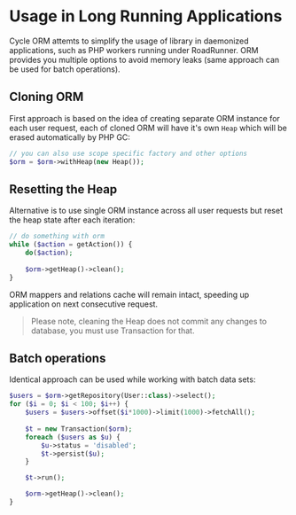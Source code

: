 # Usage in Long Running Applications
Cycle ORM attemts to simplify the usage of library in daemonized applications, such as PHP workers running under RoadRunner.
ORM provides you multiple options to avoid memory leaks (same approach can be used for batch operations).

## Cloning ORM
First approach is based on the idea of creating separate ORM instance for each user request, each of cloned ORM will have it's own
`Heap` which will be erased automatically by PHP GC:

```php
// you can also use scope specific factory and other options
$orm = $orm->withHeap(new Heap());
```

## Resetting the Heap
Alternative is to use single ORM instance across all user requests but reset the heap state after each iteration:

```php
// do something with orm
while ($action = getAction()) {
    do($action);
    
    $orm->getHeap()->clean();
}
```

ORM mappers and relations cache will remain intact, speeding up application on next consecutive request.

> Please note, cleaning the Heap does not commit any changes to database, you must use Transaction for that.

## Batch operations
Identical approach can be used while working with batch data sets:

```php
$users = $orm->getRepository(User::class)->select();
for ($i = 0; $i < 100; $i++) {
    $users = $users->offset($i*1000)->limit(1000)->fetchAll();
  
    $t = new Transaction($orm);
    foreach ($users as $u) {
        $u->status = 'disabled';
        $t->persist($u);
    }

    $t->run();

    $orm->getHeap()->clean();
}
```
